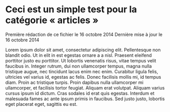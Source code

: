 # Ceci est un simple test pour la catégorie « articles »

Première rédaction de ce fichier le 16 octobre 2014
Dernière mise à jour le 16 octobre 2014

Lorem ipsum dolor sit amet, consectetur adipiscing elit. Pellentesque non
blandit odio. Ut in elit in est egestas ornare a a nisl. Praesent eleifend
porttitor justo eu porttitor. Ut lobortis venenatis risus, vitae tempus velit
faucibus in. Integer rutrum, dui non ullamcorper tempus, magna nulla tristique
augue, nec tincidunt lacus enim nec enim. Curabitur ligula felis, ultricies
vel varius id, egestas ac felis. Donec facilisis mollis mi, id tempus
diam. Proin ac tristique turpis. Proin dapibus nulla ullamcorper mi
ullamcorper, et facilisis tortor feugiat. Aliquam erat volutpat. Aliquam
varius cursus ipsum id dictum. Cras sodales id erat quis egestas. Interdum et
malesuada fames ac ante ipsum primis in faucibus. Sed justo justo, lobortis
eget placerat eget, sagittis eu est.
